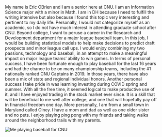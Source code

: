 My name is Eric OBrien and I am a senior here at CNU. I am an Information Science major with a minor in Math. I am in DH because I need to fulfill the writing intensive but also because I found this topic very interesting and pertinent to my daily life. Personally, I would not categorize myself as an academic, so I do not have much interest in attending graduate school after CNU. Beyond college, I want to peruse a career in the Research and Development department for a major league baseball team. In this job, I would be building statistical models to help make decisions to predict draft prospects and minor league call ups. I would enjoy combining my two passions, technology and baseball, in an attempt to make a meaningful impact on major league teams’ ability to win games.
In terms of personal success, I have been fortunate enough to play baseball for the last 16 years and had the chance to be on many championship teams, including the #1 nationally ranked CNU Captains in 2019. In those years, there have also been a mix of state and regional individual honors. Another personal success I take pride in was learning investing during COVID spring and summer. With all the free time, it seemed logical to make productive use of it, and I have enjoyed trading in the stock market ever since. It is a skill that will be beneficial to me well after college, and one that will hopefully pay off in financial freedom one day. 
More personally, I am from a small town in Maryland called Olney. I have a mom and dad as well as one older sister and no pets. I enjoy playing ping pong with my friends and taking walks around the neighborhood trails with my parents. 

![Me playing baseball for CNU](UNADJUSTEDNONRAW_thumb_17f1.jpg)
